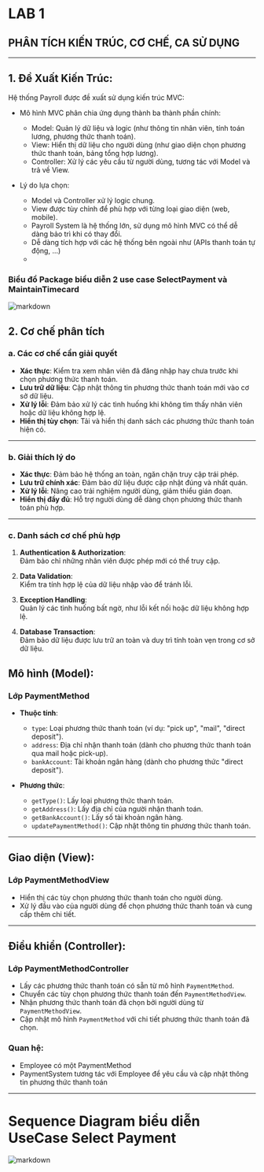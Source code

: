 # LAB 1  
## PHÂN TÍCH KIẾN TRÚC, CƠ CHẾ, CA SỬ DỤNG  

---

## 1. Đề Xuất Kiến Trúc: 
Hệ thống Payroll được đề xuất sử dụng kiến trúc MVC:
 - Mô hình MVC phân chia ứng dụng thành ba thành phần chính:
   - Model: Quản lý dữ liệu và logic (như thông tin nhân viên, tính toán lương, phương thức thanh toán).
   - View: Hiển thị dữ liệu cho người dùng (như giao diện chọn phương thức thanh toán, bảng tổng hợp lương).
   - Controller: Xử lý các yêu cầu từ người dùng, tương tác với Model và trả về View.

- Lý do lựa chọn:
   - Model và Controller xử lý logic chung.
   - View được tùy chỉnh để phù hợp với từng loại giao diện (web, mobile).
   - Payroll System là hệ thống lớn, sử dụng mô hình MVC có thể dễ dàng bảo trì khi có thay đổi.
   - Dễ dàng tích hợp với các hệ thống bên ngoài như (APIs thanh toán tự động, ...)
   - 
### Biểu đồ Package biểu diễn 2 use case SelectPayment và MaintainTimecard
![markdown](https://www.planttext.com/api/plantuml/png/V5HBQiCm4Dtx52AREj1Sm9GGQ5C8rBGq_Qo5DOr5P4jev0PJSh8kUgHUeN9asKfir-2FHZDlvhqP-VVxPuM6QbCL8eeYHRCztG6PfPA1c96lY91CK4IoBfIGDS39P2_E4i9BunObBI0XMwDvkNCMHUi2IfE2oQNrV0gNpiFm0ZAg6IRaWQEvUMdNIxjzZBgyPv4-kQdLHJu6XdA1WJ70yD0-d55Zm-_iqwrpMMbybteF7QbZT0pKUEDm2CNOWe3CjANTIrrqo1oLeFMZCboM6C-TTGVc5K5lIbMPU3vK8oWrfJQ_lNt98JZcyk3jZMGUdZBcpITJ0BVMMkgc-X3ZP4m1qNAB2_Vsmiq7t6zbQRGK0dIeG4kXt_G9b9QPXNGAMH7Y_oQX9V191MzwucSiXlPZu_fX9VDRuuqTbX5gSe5stOrUqW6qXGYhgZVXI1KZWsghkIBF8EYfupbNI3waRYV4ioKL0iaeGZJKRR5OzeSh8JHhv0ESy3m_3WcfL2FSbFTmJXEYeMIWfoBwWKdyCECuGp-f_UdgI8wqPOhbX6k7sJESy1mzC3tBgL96QQviKFCV_0C00F__0m00)

## 2. Cơ chế phân tích

### a. **Các cơ chế cần giải quyết**
- **Xác thực**: Kiểm tra xem nhân viên đã đăng nhập hay chưa trước khi chọn phương thức thanh toán.  
- **Lưu trữ dữ liệu**: Cập nhật thông tin phương thức thanh toán mới vào cơ sở dữ liệu.  
- **Xử lý lỗi**: Đảm bảo xử lý các tình huống khi không tìm thấy nhân viên hoặc dữ liệu không hợp lệ.  
- **Hiển thị tùy chọn**: Tải và hiển thị danh sách các phương thức thanh toán hiện có.  

---

### b. **Giải thích lý do**
- **Xác thực**: Đảm bảo hệ thống an toàn, ngăn chặn truy cập trái phép.  
- **Lưu trữ chính xác**: Đảm bảo dữ liệu được cập nhật đúng và nhất quán.  
- **Xử lý lỗi**: Nâng cao trải nghiệm người dùng, giảm thiểu gián đoạn.  
- **Hiển thị đầy đủ**: Hỗ trợ người dùng dễ dàng chọn phương thức thanh toán phù hợp.  

---

### c. **Danh sách cơ chế phù hợp**
1. **Authentication & Authorization**:  
   Đảm bảo chỉ những nhân viên được phép mới có thể truy cập.  

2. **Data Validation**:  
   Kiểm tra tính hợp lệ của dữ liệu nhập vào để tránh lỗi.  

3. **Exception Handling**:  
   Quản lý các tình huống bất ngờ, như lỗi kết nối hoặc dữ liệu không hợp lệ.  

4. **Database Transaction**:  
   Đảm bảo dữ liệu được lưu trữ an toàn và duy trì tính toàn vẹn trong cơ sở dữ liệu.  


## Mô hình (Model):

### Lớp PaymentMethod
- **Thuộc tính**:
  - `type`: Loại phương thức thanh toán (ví dụ: "pick up", "mail", "direct deposit").
  - `address`: Địa chỉ nhận thanh toán (dành cho phương thức thanh toán qua mail hoặc pick-up).
  - `bankAccount`: Tài khoản ngân hàng (dành cho phương thức "direct deposit").

- **Phương thức**:
  - `getType()`: Lấy loại phương thức thanh toán.
  - `getAddress()`: Lấy địa chỉ của người nhận thanh toán.
  - `getBankAccount()`: Lấy số tài khoản ngân hàng.
  - `updatePaymentMethod()`: Cập nhật thông tin phương thức thanh toán.

---

## Giao diện (View):

### Lớp PaymentMethodView
- Hiển thị các tùy chọn phương thức thanh toán cho người dùng.
- Xử lý đầu vào của người dùng để chọn phương thức thanh toán và cung cấp thêm chi tiết.

---

## Điều khiển (Controller):

### Lớp PaymentMethodController
- Lấy các phương thức thanh toán có sẵn từ mô hình `PaymentMethod`.
- Chuyển các tùy chọn phương thức thanh toán đến `PaymentMethodView`.
- Nhận phương thức thanh toán đã chọn bởi người dùng từ `PaymentMethodView`.
- Cập nhật mô hình `PaymentMethod` với chi tiết phương thức thanh toán đã chọn.



### Quan hệ:
   - Employee có một PaymentMethod
   - PaymentSystem tương tác với Employee để yêu cầu và cập nhật thông tin phương thức thanh toán

---
# Sequence Diagram biểu diễn UseCase Select Payment

![markdown](https://www.planttext.com/api/plantuml/png/d9HBRi8m48RtFiKeAoB11P2eQ2igiG1LgbXNnfw2XL-rdLOvMnSzKgzGvmLr25GY6zkPR_wPtvhav-jxxWDreL2IK1QCWuMoqfI8nCRNWWbBTO0NbCZ2CoqLwh32i3VyoJW5rCDc-H_vQ7HmHbPmkvNeI0oBK0xn5RYeeuHqtS3aBbQQWZ_7HpdPBAluINmA3jyBz6VW2QaIcY9Js64A-aWsCPZqT6t29NfjXrnuAsdP4qppydDZR6-CnxHVLIz3zWhBQRX04oe3D0UOpI2pWXqAcn68px3_QseeFVvLKrJ836gnfgtEoF7ELv4GUdVFkKFlH-sQrobzrzQP3y6nbu9LaVOmZbVk_QTnFB_9mHXerq3V2XSkpj8hHsky2DarJmzK7vRwpOoksZXIsxXPKuMnE6Ecq65Tg2swMnrSb4FDoT0C9jEsgPMxpoHnTu6RHztuG_W5003__mC0)
